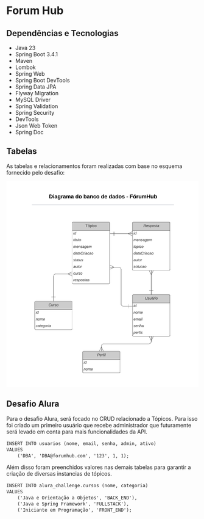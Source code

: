 # Forum Hub

## Dependências e Tecnologias

* Java 23
* Spring Boot 3.4.1
* Maven
* Lombok
* Spring Web
* Spring Boot DevTools
* Spring Data JPA
* Flyway Migration
* MySQL Driver
* Spring Validation
* Spring Security
* DevTools
* Json Web Token
* Spring Doc

## Tabelas

As tabelas e relacionamentos foram realizadas com base no esquema fornecido pelo desafio:

![diagrama](assets/diagrama_banco_de_dados_forumhub.png)



## Desafio Alura

Para o desafio Alura, será focado no CRUD relacionado a Tópicos. Para isso foi criado um primeiro usuário que recebe administrador que futuramente será levado em conta para mais funcionalidades da API.

```
INSERT INTO usuarios (nome, email, senha, admin, ativo)
VALUES 
    ('DBA', 'DBA@forumhub.com', '123', 1, 1);
```

Além disso foram preenchidos valores nas demais tabelas para garantir a criação de diversas instancias de tópicos.

```
INSERT INTO alura_challenge.cursos (nome, categoria)
VALUES 
	('Java e Orientação a Objetos', 'BACK_END'),
	('Java e Spring Framework', 'FULLSTACK'),
	('Iniciante em Programação', 'FRONT_END');
```

